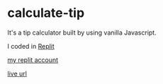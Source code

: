 # calculate-tip
It's a tip calculator built by using vanilla Javascript.

I coded in [Replit](https://replit.com/~)

[my replit account](https://replit.com/@shanda0409)


[live url](https://tip-calculator.shanda0409.repl.co/)
